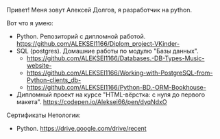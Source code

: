 Привет!
Меня зовут Алексей Долгов, я разработчик на python.

Вот что я умею:
 - Python. Репозиторий с дипломной работой. https://github.com/ALEKSEI1166/Diplom_project-VKinder-
 - SQL (postgres). Домашние работы по модулю "Базы данных".                                        
   - https://github.com/ALEKSEI1166/Databases.-DB-Types-Music-website-
   - https://github.com/ALEKSEI1166/Working-with-PostgreSQL-from-Python-clients_db-
   - https://github.com/ALEKSEI1166/Python-BD.-ORM-Bookhouse-
 - Дипломный проект на курсе "HTML-вёрстка: с нуля до первого макета". https://codepen.io/Aleksei66/pen/dyqNdxO

   
Сертификаты Нетологии:
 - Python. https://drive.google.com/drive/recent


